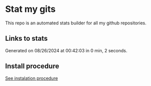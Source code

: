 # Stat my gits

This repo is an automated stats builder for all my github repositories.

## Links to stats


Generated on 08/26/2024 at 00:42:03 in 0 min, 2 seconds.

## Install procedure

[See instalation procedure](./src/install.md)
